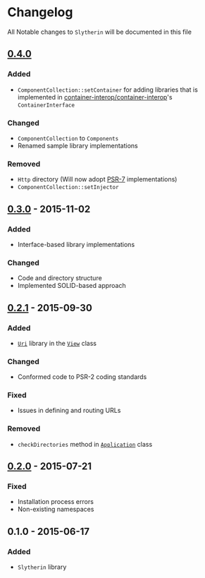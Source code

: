 # Changelog

All Notable changes to `Slytherin` will be documented in this file

## [0.4.0](https://github.com/rougin/slytherin/compare/v0.3.0...v0.4.0)

### Added
- `ComponentCollection::setContainer` for adding libraries that is implemented in [container-interop/container-interop](https://github.com/container-interop/container-interop)'s `ContainerInterface`

### Changed
- `ComponentCollection` to `Components`
- Renamed sample library implementations

### Removed
- `Http` directory (Will now adopt [PSR-7](http://www.php-fig.org/psr/psr-7/) implementations)
- `ComponentCollection::setInjector`

## [0.3.0](https://github.com/rougin/slytherin/compare/v0.2.1...v0.3.0) - 2015-11-02

### Added
- Interface-based library implementations

### Changed
- Code and directory structure
- Implemented SOLID-based approach

## [0.2.1](https://github.com/rougin/slytherin/compare/v0.2.0...v0.2.1) - 2015-09-30

### Added
- [`Uri`](https://github.com/rougin/slytherin/blob/v0.2.1/src/Uri.php) library in the [`View`](https://github.com/rougin/slytherin/blob/v0.2.1/src/View.php) class

### Changed
- Conformed code to PSR-2 coding standards

### Fixed
- Issues in defining and routing URLs

### Removed
- `checkDirectories` method in [`Application`](https://github.com/rougin/slytherin/blob/v0.2.1/src/Application.php) class

## [0.2.0](https://github.com/rougin/slytherin/compare/v0.1.0...v0.2.0) - 2015-07-21

### Fixed
- Installation process errors
- Non-existing namespaces

## 0.1.0 - 2015-06-17

### Added
- `Slytherin` library